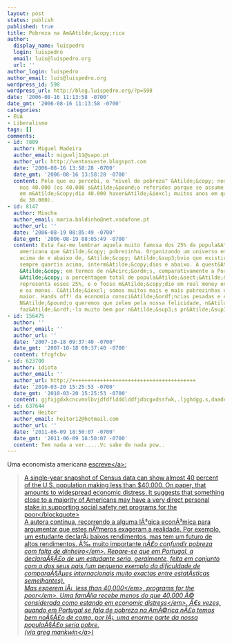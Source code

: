 ```yaml
---
layout: post
status: publish
published: true
title: Pobreza na Am&Atilde;&copy;rica
author:
  display_name: luispedro
  login: luispedro
  email: luis@luispedro.org
  url: ''
author_login: luispedro
author_email: luis@luispedro.org
wordpress_id: 598
wordpress_url: http://blog.luispedro.org/?p=598
date: '2006-08-16 11:13:58 -0700'
date_gmt: '2006-08-16 11:13:58 -0700'
categories:
- EUA
- Liberalismo
tags: []
comments:
- id: 7809
  author: Miguel Madeira
  author_email: miguelj11@sapo.pt
  author_url: http://ventosueste.blogspot.com
  date: '2006-08-16 13:58:28 -0700'
  date_gmt: '2006-08-16 13:58:28 -0700'
  content: Pelo que eu percebi, o "nivel de pobreza" &Atilde;&copy; nos  30.000, n&Atilde;&pound;o
    nos 40.000 (os 40.000 s&Atilde;&pound;o referidos porque se assume que quem ganha
    em m&Atilde;&copy;dia 40.000 haver&Atilde;&iexcl; muitos anos em que ganha menos
    de 30.000).
- id: 8147
  author: Miucha
  author_email: maria.baldinho@net.vodafone.pt
  author_url: ''
  date: '2006-08-19 08:05:49 -0700'
  date_gmt: '2006-08-19 08:05:49 -0700'
  content: Esta faz-me lembrar aquela muito famosa dos 25% da popula&Atilde;&sect;&Atilde;&pound;o
    americana que &Atilde;&copy; pobrezinha. Organizando um universo em escal&Atilde;&micro;es
    acima de e abaixo de, &Atilde;&copy; &Atilde;&sup3;bvio que existir&Atilde;&pound;o
    sempre quartis acima, interm&Atilde;&copy;dios e abaixo. A quest&Atilde;&pound;o
    &Atilde;&copy; em termos de n&Acirc;&ordm;s, comparativamente a Portugal, qual
    &Atilde;&copy; a percentagem total de popula&Atilde;&sect;&Atilde;&pound;o que
    representa esses 25%, e o fosso m&Atilde;&copy;dio em real money entre os mais
    e os menos. C&Atilde;&iexcl; somos muitos mais e mais pobrezinhos e o fosso abissalmente
    maior. Hands off! da economia consci&Atilde;&ordf;ncias pesadas e estatistas.
    N&Atilde;&pound;o queremos que zelem pela nossa felicidade, n&Atilde;&sup3;s podemos
    faz&Atilde;&ordf;-lo muito bem por n&Atilde;&sup3;s pr&Atilde;&sup3;prios.
- id: 156475
  author: ''
  author_email: ''
  author_url: ''
  date: '2007-10-18 09:37:40 -0700'
  date_gmt: '2007-10-18 09:37:40 -0700'
  content: tfcgfcbv
- id: 623700
  author: idiota
  author_email: ''
  author_url: http://++++++++++++++++++++++++++++++++++++++++
  date: '2010-03-20 15:25:53 -0700'
  date_gmt: '2010-03-20 15:25:53 -0700'
  content: gjfxjgdxkcncvmvlbvjdfdfldddlddfjdbcgxdssfwk,.ljghdgg.s,daadesd,g;h&Atilde;&sect;jjlgmf
- id: 637644
  author: Heitor
  author_email: heitor12@hotmail.com
  author_url: ''
  date: '2011-06-09 18:50:07 -0700'
  date_gmt: '2011-06-09 18:50:07 -0700'
  content: Tem nada a ver.....Vc sabe de nada pow..
---
```

<p>Uma economista americana <a href="http:&#47;&#47;www.realclearpolitics.com&#47;articles&#47;2006&#47;08&#47;class_warfare_wont_work_for_de.html">escreve<&#47;a>:</p>
<blockquote><p>A single-year snapshot of Census data can show almost 40 percent of the U.S. population making less than $40,000. On paper, that amounts to widespread economic distress. It suggests that something close to a majority of Americans may have a very direct personal stake in supporting social safety net programs for the poor<&#47;blockquote><br />
A autora continua, recorrendo a alguma l&Atilde;&sup3;gica econ&Atilde;&sup3;mica para argumentar que estes n&Atilde;&ordm;meros exageram a realidade. Por exemplo, um estudante declar&Atilde;&iexcl; baixos rendimentos, mas tem um futuro de altos rendimentos. &Atilde;&permil; muito importante <em>n&Atilde;&pound;o confundir pobreza com falta de dinheiro<&#47;em>. Repare-se que em Portugal, a declara&Atilde;&sect;&Atilde;&pound;o de um estudante seria, geralmente, feita em conjunto com a dos seus pais (um pequeno exemplo da dificuldade de compara&Atilde;&sect;&Atilde;&micro;es internacionais muito exactas entre estat&Atilde;&shy;sticas semelhantes).<br />
Mas esperem l&Atilde;&iexcl;, <em>less than 40,000<&#47;em>, <em>programs for the poor<&#47;em>. Uma fam&Atilde;&shy;lia recebe menos do que 40,000 &Atilde;&copy; considerada como estando em <em>economic distress<&#47;em>. &Atilde;&euro;s vezes, quando em Portugal se fala de pobreza na Am&Atilde;&copy;rica n&Atilde;&pound;o temos bem no&Atilde;&sect;&Atilde;&pound;o de como, por l&Atilde;&iexcl;, uma enorme parte da nossa popula&Atilde;&sect;&Atilde;&pound;o seria pobre.<br />
(via <a href="http:&#47;&#47;gregmankiw.blogspot.com&#47;2006&#47;08&#47;applying-pih-to-politics.html">greg mankwin<&#47;a>)</p>
